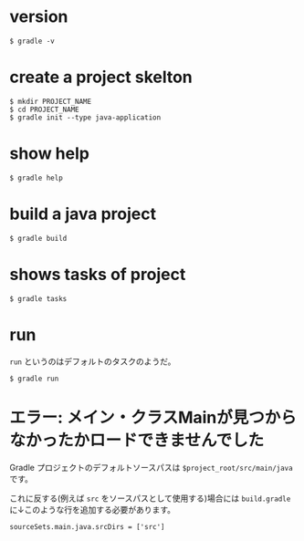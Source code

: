 # version

```
$ gradle -v
```


# create a project skelton

```
$ mkdir PROJECT_NAME
$ cd PROJECT_NAME
$ gradle init --type java-application
```

# show help

```
$ gradle help
```


# build a java project

```
$ gradle build
```

# shows tasks of project

```
$ gradle tasks
```

# run

```run``` というのはデフォルトのタスクのようだ。

```
$ gradle run
```

# エラー: メイン・クラスMainが見つからなかったかロードできませんでした

Gradle プロジェクトのデフォルトソースパスは ```$project_root/src/main/java``` です。

これに反する(例えば ```src``` をソースパスとして使用する)場合には ```build.gradle``` に↓このような行を追加する必要があります。

```[build.gradle]
sourceSets.main.java.srcDirs = ['src']
```

